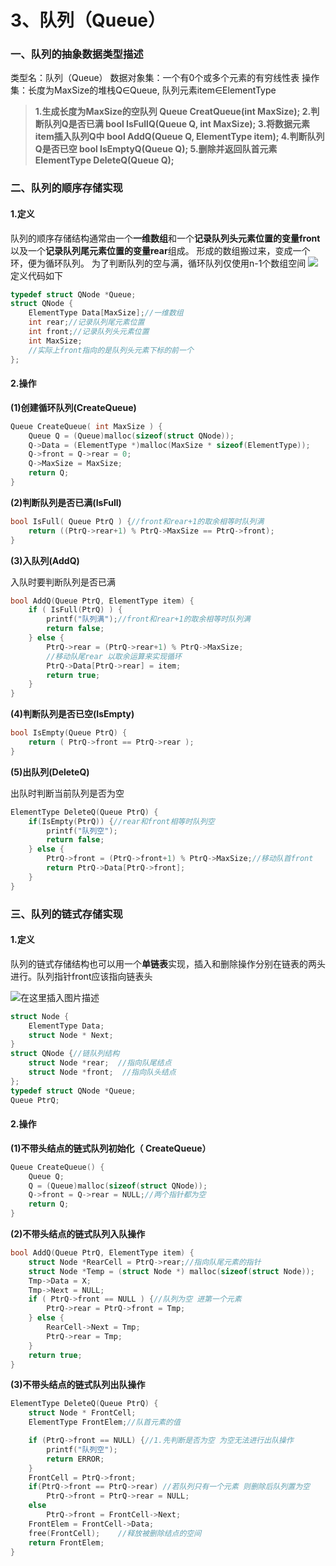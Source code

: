 # 3、队列（Queue）

### 一、队列的抽象数据类型描述

类型名：队列（Queue） 数据对象集：一个有0个或多个元素的有穷线性表 操作集：长度为MaxSize的堆栈Q∈Queue, 队列元素item∈ElementType

> **1.生成长度为MaxSize的空队列 Queue CreatQueue(int MaxSize); 2.判断队列Q是否已满 bool IsFullQ(Queue Q, int MaxSize); 3.将数据元素item插入队列Q中 bool AddQ(Queue Q, ElementType item); 4.判断队列Q是否已空 bool IsEmptyQ(Queue Q); 5.删除并返回队首元素 ElementType DeleteQ(Queue Q);**

### 二、队列的顺序存储实现

#### 1.定义

队列的顺序存储结构通常由一个**一维数组**和一个**记录队列头元素位置的变量front**以及一个**记录队列尾元素位置的变量rear**组成。 形成的数组搬过来，变成一个环，便为循环队列。 为了判断队列的空与满，循环队列仅使用n-1个数组空间 ![](https://img-blog.csdnimg.cn/20200301221006633.png?x-oss-process=image/watermark,type\_ZmFuZ3poZW5naGVpdGk,shadow\_10,text\_aHR0cHM6Ly9ibG9nLmNzZG4ubmV0L3FxXzQ1ODkwNTMz,size\_16,color\_FFFFFF,t\_70) 定义代码如下

```cpp
typedef struct QNode *Queue;
struct QNode {
    ElementType Data[MaxSize];//一维数组
    int rear;//记录队列尾元素位置
    int front;//记录队列头元素位置  
    int MaxSize;
    //实际上front指向的是队列头元素下标的前一个
};
```

#### 2.操作

**(1)创建循环队列(CreateQueue)**

```cpp
Queue CreateQueue( int MaxSize ) {
    Queue Q = (Queue)malloc(sizeof(struct QNode));
    Q->Data = (ElementType *)malloc(MaxSize * sizeof(ElementType));
    Q->front = Q->rear = 0;
    Q->MaxSize = MaxSize;
    return Q;
}
```

**(2)判断队列是否已满(IsFull)**

```cpp
bool IsFull( Queue PtrQ ) {//front和rear+1的取余相等时队列满
    return ((PtrQ->rear+1) % PtrQ->MaxSize == PtrQ->front);
}
```

**(3)入队列(AddQ)**

入队时要判断队列是否已满

```cpp
bool AddQ(Queue PtrQ, ElementType item) {
    if ( IsFull(PtrQ) ) {
        printf("队列满");//front和rear+1的取余相等时队列满
        return false;
    } else {
    	PtrQ->rear = (PtrQ->rear+1) % PtrQ->MaxSize; 
    	//移动队尾rear 以取余运算来实现循环
    	PtrQ->Data[PtrQ->rear] = item;
    	return true;
    }
}
```

**(4)判断队列是否已空(IsEmpty)**

```cpp
bool IsEmpty(Queue PtrQ) {
    return ( PtrQ->front == PtrQ->rear );
}
```

**(5)出队列(DeleteQ)**

出队时判断当前队列是否为空

```cpp
ElementType DeleteQ(Queue PtrQ) {
    if(IsEmpty(PtrQ)) {//rear和front相等时队列空
        printf("队列空");
        return false;
    } else {
        PtrQ->front = (PtrQ->front+1) % PtrQ->MaxSize;//移动队首front
        return PtrQ->Data[PtrQ->front];
    }
}
```

### 三、队列的链式存储实现

#### 1.定义

队列的链式存储结构也可以用一个**单链表**实现，插入和删除操作分别在链表的两头进行。队列指针front应该指向链表头

![在这里插入图片描述](https://img-blog.csdnimg.cn/20200301223536717.png)

```cpp
struct Node {
    ElementType Data;
    struct Node * Next;
}
struct QNode {//链队列结构
    struct Node *rear;  //指向队尾结点
    struct Node *front;  //指向队头结点
};
typedef struct QNode *Queue;
Queue PtrQ;
```

#### 2.操作

**(1)不带头结点的链式队列初始化（ CreateQueue）**

```cpp
Queue CreateQueue() {
    Queue Q;
    Q = (Queue)malloc(sizeof(struct QNode));
    Q->front = Q->rear = NULL;//两个指针都为空
    return Q;
}
```

**(2)不带头结点的链式队列入队操作**

```cpp
bool AddQ(Queue PtrQ, ElementType item) {
	struct Node *RearCell = PtrQ->rear;//指向队尾元素的指针
	struct Node *Temp = (struct Node *) malloc(sizeof(struct Node));
	Tmp->Data = X;
	Tmp->Next = NULL;
    if ( PtrQ->front == NULL ) {//队列为空 进第一个元素
        PtrQ->rear = PtrQ->front = Tmp;
    } else {
    	RearCell->Next = Tmp;
    	PtrQ->rear = Tmp;
    }
    return true;
}
```

**(3)不带头结点的链式队列出队操作**

```cpp
ElementType DeleteQ(Queue PtrQ) {
    struct Node * FrontCell;
    ElementType FrontElem;//队首元素的值

    if (PtrQ->front == NULL) {//1.先判断是否为空 为空无法进行出队操作
        printf("队列空");
        return ERROR;
    }
    FrontCell = PtrQ->front;
    if(PtrQ->front == PtrQ->rear) //若队列只有一个元素 则删除后队列置为空
        PtrQ->front = PtrQ->rear = NULL;
    else
        PtrQ->front = FrontCell->Next;
    FrontElem = FrontCell->Data;
    free(FrontCell);    //释放被删除结点的空间
    return FrontElem;
}
```
